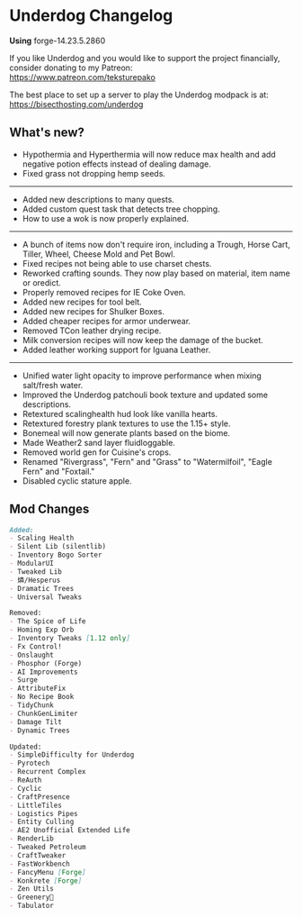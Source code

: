 # Underdog Changelog

**Using** forge-14.23.5.2860

If you like Underdog and you would like to support the project financially, consider donating to my Patreon: \
<https://www.patreon.com/teksturepako>

The best place to set up a server to play the Underdog modpack is at: \
<https://bisecthosting.com/underdog>

## What's new?

- Hypothermia and Hyperthermia will now reduce max health and add negative potion effects instead of dealing damage.
- Fixed grass not dropping hemp seeds.

***

- Added new descriptions to many quests.
- Added custom quest task that detects tree chopping.
- How to use a wok is now properly explained.

***

- A bunch of items now don't require iron, including a Trough, Horse Cart, Tiller, Wheel, Cheese Mold and Pet Bowl.
- Fixed recipes not being able to use charset chests.
- Reworked crafting sounds. They now play based on material, item name or oredict.
- Properly removed recipes for IE Coke Oven.
- Added new recipes for tool belt.
- Added new recipes for Shulker Boxes.
- Added cheaper recipes for armor underwear.
- Removed TCon leather drying recipe.
- Milk conversion recipes will now keep the damage of the bucket.
- Added leather working support for Iguana Leather.

***

- Unified water light opacity to improve performance when mixing salt/fresh water.
- Improved the Underdog patchouli book texture and updated some descriptions.
- Retextured scalinghealth hud look like vanilla hearts.
- Retextured forestry plank textures to use the 1.15+ style.
- Bonemeal will now generate plants based on the biome.
- Made Weather2 sand layer fluidloggable.
- Removed world gen for Cuisine's crops.
- Renamed "Rivergrass", "Fern" and "Grass" to "Watermilfoil", "Eagle Fern" and "Foxtail."
- Disabled cyclic stature apple.

## Mod Changes

```markdown
Added:
- Scaling Health
- Silent Lib (silentlib)
- Inventory Bogo Sorter
- ModularUI
- Tweaked Lib
- 燐/Hesperus
- Dramatic Trees
- Universal Tweaks

Removed:
- The Spice of Life
- Homing Exp Orb
- Inventory Tweaks [1.12 only]
- Fx Control!
- Onslaught
- Phosphor (Forge)
- AI Improvements
- Surge
- AttributeFix
- No Recipe Book
- TidyChunk
- ChunkGenLimiter
- Damage Tilt
- Dynamic Trees

Updated:
- SimpleDifficulty for Underdog
- Pyrotech
- Recurrent Complex
- ReAuth
- Cyclic
- CraftPresence
- LittleTiles
- Logistics Pipes
- Entity Culling
- AE2 Unofficial Extended Life
- RenderLib
- Tweaked Petroleum
- CraftTweaker
- FastWorkbench
- FancyMenu [Forge]
- Konkrete [Forge]
- Zen Utils
- Greenery🌿
- Tabulator
```
